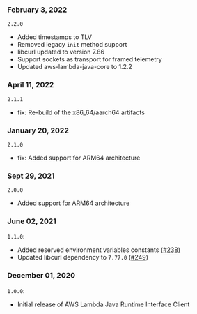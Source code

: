 ### February 3, 2022
`2.2.0`
- Added timestamps to TLV
- Removed legacy `init` method support
- libcurl updated to version 7.86
- Support sockets as transport for framed telemetry
- Updated aws-lambda-java-core to 1.2.2

### April 11, 2022
`2.1.1`
- fix: Re-build of the x86_64/aarch64 artifacts

### January 20, 2022
`2.1.0`
- fix: Added support for ARM64 architecture

### Sept 29, 2021
`2.0.0`
- Added support for ARM64 architecture

### June 02, 2021
`1.1.0`:
- Added reserved environment variables constants ([#238](https://github.com/aws/aws-lambda-java-libs/pull/238))
- Updated libcurl dependency to `7.77.0` ([#249](https://github.com/aws/aws-lambda-java-libs/pull/249))

### December 01, 2020
`1.0.0`:
- Initial release of AWS Lambda Java Runtime Interface Client
